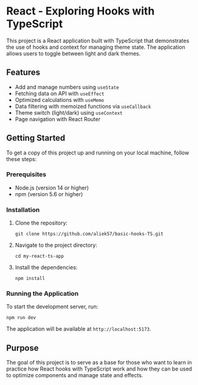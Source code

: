 # React - Exploring Hooks with TypeScript

This project is a React application built with TypeScript that demonstrates the use of hooks and context for managing theme state. The application allows users to toggle between light and dark themes.

## Features 

- Add and manage numbers using `useState`
- Fetching data on API with `useEffect`
- Optimized calculations with `useMemo`
- Data filtering with memoized functions via `useCallback`
- Theme switch (light/dark) using `useContext`
- Page navigation with React Router

## Getting Started

To get a copy of this project up and running on your local machine, follow these steps:

### Prerequisites

- Node.js (version 14 or higher)
- npm (version 5.6 or higher)

### Installation

1. Clone the repository:
   ```
   git clone https://github.com/aliek57/basic-hooks-TS.git
   ```

2. Navigate to the project directory:
   ```
   cd my-react-ts-app
   ```

3. Install the dependencies:
   ```
   npm install
   ```

### Running the Application

To start the development server, run:
```
npm run dev
```

The application will be available at `http://localhost:5173`.

## Purpose 

The goal of this project is to serve as a base for those who want to learn in practice how React hooks with TypeScript work and how they can be used to optimize components and manage state and effects.